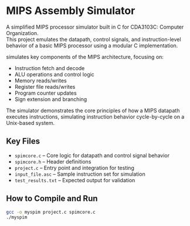 # MIPS Assembly Simulator 

A simplified MIPS processor simulator built in C for CDA3103C: Computer Organization.  
This project emulates the datapath, control signals, and instruction-level behavior of a basic MIPS processor using a modular C implementation.

simulates key components of the MIPS architecture, focusing on:
- Instruction fetch and decode
- ALU operations and control logic
- Memory reads/writes
- Register file reads/writes
- Program counter updates
- Sign extension and branching

The simulator demonstrates the core principles of how a MIPS datapath executes instructions, simulating instruction behavior cycle-by-cycle on a Unix-based system.

## Key Files

- `spimcore.c` – Core logic for datapath and control signal behavior
- `spimcore.h` – Header definitions
- `project.c` – Entry point and integration for testing
- `input_file.asc` – Sample instruction set for simulation
- `test_results.txt` – Expected output for validation

## How to Compile and Run

```bash
gcc -o myspim project.c spimcore.c
./myspim
